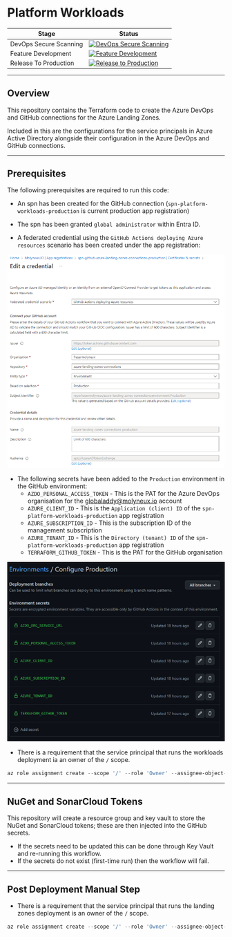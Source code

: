 # Platform Workloads

| Stage                  | Status                                                                                                                                                                                                                                      |
| ---------------------- | ------------------------------------------------------------------------------------------------------------------------------------------------------------------------------------------------------------------------------------------- |
| DevOps Secure Scanning | [![DevOps Secure Scanning](https://github.com/frasermolyneux/platform-workloads/actions/workflows/devops-secure-scanning.yml/badge.svg)](https://github.com/frasermolyneux/platform-workloads/actions/workflows/devops-secure-scanning.yml) |
| Feature Development    | [![Feature Development](https://github.com/frasermolyneux/platform-workloads/actions/workflows/feature-development.yml/badge.svg)](https://github.com/frasermolyneux/platform-workloads/actions/workflows/feature-development.yml)          |
| Release To Production  | [![Release to Production](https://github.com/frasermolyneux/platform-workloads/actions/workflows/release-to-production.yml/badge.svg)](https://github.com/frasermolyneux/platform-workloads/actions/workflows/release-to-production.yml)    |

---

## Overview

This repository contains the Terraform code to create the Azure DevOps and GitHub connections for the Azure Landing Zones.

Included in this are the configurations for the service principals in Azure Active Directory alongside their configuration in the Azure DevOps and GitHub connections.

---

## Prerequisites

The following prerequisites are required to run this code:

* An spn has been created for the GitHub connection (`spn-platform-workloads-production` is current production app registration)

* The spn has been granted `global administrator` within Entra ID.

* A federated credential using the `GitHub Actions deploying Azure resources` scenario has been created under the app registration:

![image](docs/images/spn-federated-credential.png)

* The following secrets have been added to the `Production` environment in the GitHub environment:
  * `AZDO_PERSONAL_ACCESS_TOKEN` - This is the PAT for the Azure DevOps organisation for the globaladdy@molyneux.io account
  * `AZURE_CLIENT_ID` - This is the `Application (client) ID` of the `spn-platform-workloads-production` app registration
  * `AZURE_SUBSCRIPTION_ID` - This is the subscription ID of the management subscription
  * `AZURE_TENANT_ID` - This is the `Directory (tenant) ID` of the `spn-platform-workloads-production` app registration
  * `TERRAFORM_GITHUB_TOKEN` - This is the PAT for the GitHub organisation

![image](docs/images/github-environment-secrets.png)

* There is a requirement that the service principal that runs the workloads deployment ia an owner of the `/` scope.

```powershell
az role assignment create --scope '/' --role 'Owner' --assignee-object-id $(az ad sp list --display-name "spn-platform-workloads-production" --query '[].{id:id}' -o tsv) --assignee-principal-type ServicePrincipal
```

---

## NuGet and SonarCloud Tokens

This repository will create a resource group and key vault to store the NuGet and SonarCloud tokens; these are then injected into the GitHub secrets.

* If the secrets need to be updated this can be done through Key Vault and re-running this workflow.
* If the secrets do not exist (first-time run) then the workflow will fail.

---

## Post Deployment Manual Step

* There is a requirement that the service principal that runs the landing zones deployment is an owner of the `/` scope.

```powershell
az role assignment create --scope '/' --role 'Owner' --assignee-object-id $(az ad sp list --display-name "spn-platform-landing-zones-production" --query '[].{id:id}' -o tsv) --assignee-principal-type ServicePrincipal
```